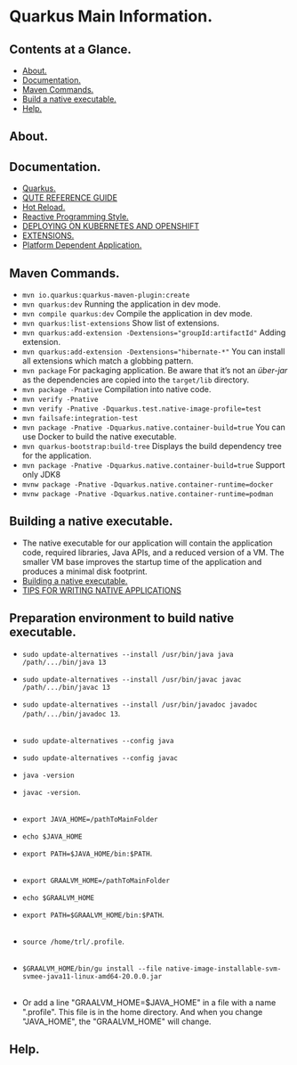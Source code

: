 # Quarkus Main Information.





## Contents at a Glance.
* [About.](#about)
* [Documentation.](#documentation)
* [Maven Commands.](#maven-commands)
* [Build a native executable.](#building-a-native-executable)
* [Help.](#help)





## About.





## Documentation.
* [Quarkus.](https://quarkus.io/)
* [QUTE REFERENCE GUIDE](https://quarkus.io/guides/qute-reference)
* [Hot Reload.]()
* [Reactive Programming Style.]()
* [DEPLOYING ON KUBERNETES AND OPENSHIFT](https://quarkus.io/guides/deploying-to-kubernetes)
* [EXTENSIONS.](https://quarkus.io/extensions/)
* [Platform Dependent Application.]()
 




## Maven Commands.
* `mvn io.quarkus:quarkus-maven-plugin:create`
* `mvn quarkus:dev` Running the application in dev mode.
* `mvn compile quarkus:dev` Compile the application in dev mode.
* `mvn quarkus:list-extensions` Show list of extensions.
* `mvn quarkus:add-extension -Dextensions="groupId:artifactId"` Adding extension.
* `mvn quarkus:add-extension -Dextensions="hibernate-*"` You can install all extensions which match a globbing pattern.
* `mvn package` For packaging application. Be aware that it’s not an _über-jar_ as the dependencies are copied into the `target/lib` directory.
* `mvn package -Pnative` Compilation into native code.
* `mvn verify -Pnative`
* `mvn verify -Pnative -Dquarkus.test.native-image-profile=test`
* `mvn failsafe:integration-test`
* `mvn package -Pnative -Dquarkus.native.container-build=true` You can use Docker to build the native executable.
* `mvn quarkus-bootstrap:build-tree` Displays the build dependency tree for the application.
* `mvn package -Pnative -Dquarkus.native.container-build=true` Support only JDK8
* `mvnw package -Pnative -Dquarkus.native.container-runtime=docker`
* `mvnw package -Pnative -Dquarkus.native.container-runtime=podman`





## Building a native executable.
* The native executable for our application will contain the application code, required libraries, Java APIs, and a 
  reduced version of a VM. The smaller VM base improves the startup time of the application and produces a minimal disk footprint.
* [Building a native executable.](https://quarkus.io/guides/building-native-image)
* [TIPS FOR WRITING NATIVE APPLICATIONS](https://quarkus.io/guides/writing-native-applications-tips)





## Preparation environment to build native executable.
* `sudo update-alternatives --install /usr/bin/java java /path/.../bin/java 13`
* `sudo update-alternatives --install /usr/bin/javac javac /path/.../bin/javac 13`
* `sudo update-alternatives --install /usr/bin/javadoc javadoc /path/.../bin/javadoc 13`.<br/><br/>
* `sudo update-alternatives --config java`
* `sudo update-alternatives --config javac`
* `java -version`
* `javac -version`.<br/><br/>
* `export JAVA_HOME=/pathToMainFolder`
* `echo $JAVA_HOME`
* `export PATH=$JAVA_HOME/bin:$PATH`.<br/><br/>
* `export GRAALVM_HOME=/pathToMainFolder`
* `echo $GRAALVM_HOME`
* `export PATH=$GRAALVM_HOME/bin:$PATH`.<br/><br/>
* `source /home/trl/.profile`.<br/><br/>
* `$GRAALVM_HOME/bin/gu install --file native-image-installable-svm-svmee-java11-linux-amd64-20.0.0.jar`<br/><br/>

* Or add a line "GRAALVM_HOME=$JAVA_HOME" in a file with a name ".profile". This file is in the home directory. 
  And when you change "JAVA_HOME", the "GRAALVM_HOME" will change.





## Help.
